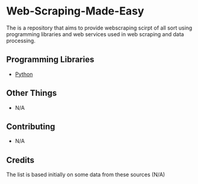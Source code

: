 # Web-Scraping-Made-Easy

The is a repository that aims to provide webscraping scirpt of all sort using programming libraries and web services used in web scraping and data processing.



## Programming Libraries

* [Python](https://github.com/bideeen/Python)

## Other Things

* N/A

## Contributing

* N/A

## Credits

The list is based initially on some data from these sources (N/A)
